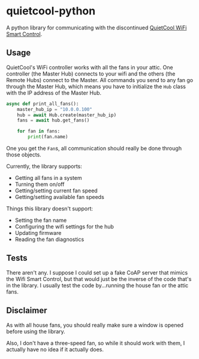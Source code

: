 # quietcool-python

A python library for communicating with the discontinued [QuietCool WiFi Smart Control](https://quietcoolsystems.com/support/how-to-setup-and-install-wi-fi-smart-control/).

## Usage

QuietCool's WiFi controller works with all the fans in your attic. One controller (the Master Hub) connects to your wifi and the others (the Remote Hubs) connect to the Master. All commands you send to any fan go through the Master Hub, which means you have to initialize the `Hub` class with the IP address of the Master Hub.

```python
async def print_all_fans():
    master_hub_ip = "10.0.0.100"
    hub = await Hub.create(master_hub_ip)
    fans = await hub.get_fans()

    for fan in fans:
        print(fan.name)
```

One you get the `Fan`s, all communication should really be done through those objects.

Currently, the library supports:

* Getting all fans in a system
* Turning them on/off
* Getting/setting current fan speed
* Getting/setting available fan speeds

Things this library doesn't support:

* Setting the fan name
* Configuring the wifi settings for the hub
* Updating firmware
* Reading the fan diagnostics

## Tests

There aren't any. I suppose I could set up a fake CoAP server that mimics the Wifi Smart Control, but that would just be the inverse of the code that's in the library. I usually test the code by...running the house fan or the attic fans.

## Disclaimer

As with all house fans, you should really make sure a window is opened before using the library.

Also, I don't have a three-speed fan, so while it should work with them, I actually have no idea if it actually does.